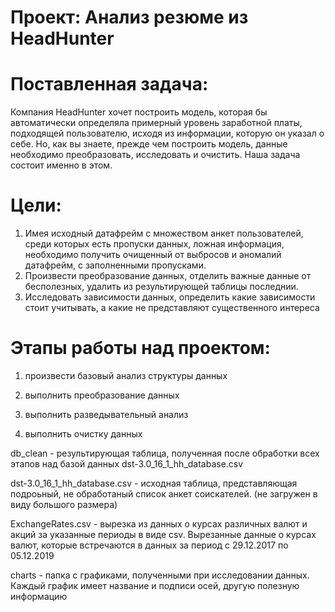 # Проект: Анализ резюме из HeadHunter
# Поставленная задача:
Компания HeadHunter хочет построить модель, которая бы автоматически определяла примерный уровень заработной платы, подходящей пользователю, исходя из информации, которую он указал о себе. Но, как вы знаете, прежде чем построить модель, данные необходимо преобразовать, исследовать и очистить. Наша задача состоит именно в этом.
# Цели:
1. Имея исходный датафрейм с множеством анкет пользователей, среди которых есть пропуски данных, ложная информация, необходимо получить очищенный от выбросов и аномалий датафрейм, с заполненными пропусками.
2. Произвести преобразование данных, отделить важные данные от бесполезных, удалить из результирующей таблицы последнии.
3. Исследовать зависимости данных, определить какие зависимости стоит учитывать, а какие не представляют существенного интереса
   
# Этапы работы над проектом:
1. произвести базовый анализ структуры данных

2. выполнить преобразование данных

3. выполнить разведывательный анализ

4. выполнить очистку данных

db_clean - результирующая таблица, полученная после обработки всех этапов над базой данных dst-3.0_16_1_hh_database.csv

dst-3.0_16_1_hh_database.csv  - исходная таблица, представляющая подроьный, не обработаный список анкет соискателей. (не загружен в виду большого размера)

ExchangeRates.csv - вырезка из данных о курсах различных валют и акций за указанные периоды в виде csv. Вырезанные данные о курсах валют, которые встречаются в  данных за период с 29.12.2017 по 05.12.2019

сharts - папка с графиками, полученными при исследовании данных. Каждый график имеет название и подписи осей, другую полезную информацию
